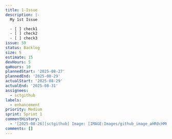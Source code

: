 ```yaml
---
title: 1-Issue
description: |-
  My 1st Issue

  - [ ] check1
  - [ ] check2
  - [ ] check3
issue: 59
status: Backlog
size: S
estimate: 15
devHours: 5
qaHours: 10
plannedStart: '2025-08-27'
plannedEnd: '2025-08-29'
actualStart: '2025-08-29'
actualEnd: '2025-08-31'
assignees:
  - sctgithub
labels:
  - enhancement
priority: Medium
sprint: Sprint 1
commentHistory:
  - '[2025-08-26][sctgithub] Image: [IMAGE:Images/github_image_aHR0cHM6.png]'
comments: []
---
```


